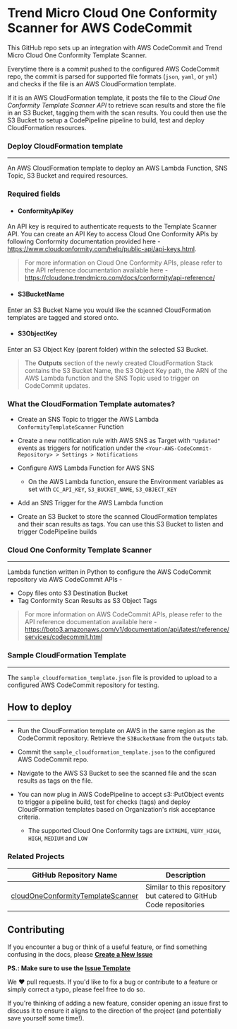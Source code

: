 # Trend Micro Cloud One Conformity Scanner for AWS CodeCommit

This GitHub repo sets up an integration with AWS CodeCommit and Trend Micro Cloud One Conformity Template Scanner. 

Everytime there is a commit pushed to the configured AWS CodeCommit repo, the commit is parsed for supported file formats (`json`, `yaml`, or `yml`) and checks if the file is an AWS CloudFormation template.

If it is an AWS CloudFormation template, it posts the file to the *Cloud One Conformity Template Scanner API* to retrieve scan results and store the file in an S3 Bucket, tagging them with the scan results. You could then use the S3 Bucket to setup a CodePipeline pipeline to build, test and deploy CloudFormation resources.

<!-- TODO: Add an AWS Architecture diagram here -->

### Deploy CloudFormation template
---

An AWS CloudFormation template to deploy an AWS Lambda Function, SNS Topic, S3 Bucket and required resources.

### Required fields

 - #### **ConformityApiKey**
        
An API key is required to authenticate requests to the Template Scanner API. You can create an API Key to access Cloud One Conformity APIs by following Conformity documentation provided here - https://www.cloudconformity.com/help/public-api/api-keys.html.
        
> For more information on Cloud One Conformity APIs, please refer to the API reference documentation available here - https://cloudone.trendmicro.com/docs/conformity/api-reference/

 - #### **S3BucketName**

Enter an S3 Bucket Name you would like the scanned CloudFormation templates are tagged and stored onto.

 - #### **S3ObjectKey**

Enter an S3 Object Key (parent folder) within the selected S3 Bucket.

> The **Outputs** section of the newly created CloudFormation Stack contains the S3 Bucket Name, the S3 Object Key path, the ARN of the AWS Lambda function and the SNS Topic used to trigger on CodeCommit updates.

### What the CloudFormation Template automates?

- Create an SNS Topic to trigger the AWS Lambda `ConformityTemplateScanner` Function
- Create a new notification rule with AWS SNS as Target with `"Updated"` events as triggers for notification under the `<Your-AWS-CodeCommit-Repository> > Settings > Notifications`

- Configure AWS Lambda Function for AWS SNS  
    - On the AWS Lambda function, ensure the Environment variables as set with `CC_API_KEY`, `S3_BUCKET_NAME`, `S3_OBJECT_KEY`
- Add an SNS Trigger for the AWS Lambda function
- Create an S3 Bucket to store the scanned CloudFormation templates and their scan results as tags. You can use this S3 Bucket to listen and trigger CodePipeline builds


### Cloud One Conformity Template Scanner
---

Lambda function written in Python to configure the AWS CodeCommit repository via AWS CodeCommit APIs -

- Copy files onto S3 Destination Bucket
- Tag Conformity Scan Results as S3 Object Tags

> For more information on AWS CodeCommit APIs, please refer to the API reference documentation available here - https://boto3.amazonaws.com/v1/documentation/api/latest/reference/services/codecommit.html


### Sample CloudFormation Template
---

The `sample_cloudformation_template.json` file is provided to upload to a configured AWS CodeCommit repository for testing.


## How to deploy
---

- Run the CloudFormation template on AWS in the same region as the CodeCommit repository. Retrieve the `S3BucketName` from the `Outputs` tab.

- Commit the `sample_cloudformation_template.json` to the configured AWS CodeCommit repo.

- Navigate to the AWS S3 Bucket to see the scanned file and the scan results as tags on the file.

- You can now plug in AWS CodePipeline to accept s3::PutObject events to trigger a pipeline build, test for checks (tags) and deploy CloudFormation templates based on Organization's risk acceptance criteria.
    - The supported Cloud One Conformity tags are `EXTREME`, `VERY_HIGH`, `HIGH`, `MEDIUM` and `LOW`


### Related Projects

| GitHub Repository Name  | Description |
| ------------- | ------------- |
| [cloudOneConformityTemplateScanner](https://github.com/GeorgeDavis-TM/cloudOneConformityTemplateScanner) | Similar to this repository but catered to GitHub Code repositories |

## Contributing

If you encounter a bug or think of a useful feature, or find something confusing in the docs, please
**[Create a New Issue](https://github.com/GeorgeDavis-TM/ConformityTemplateScanner-AWS-CodeCommit/issues/new)**

 **PS.: Make sure to use the [Issue Template](https://github.com/GeorgeDavis-TM/ConformityTemplateScanner-AWS-CodeCommit/tree/master/.github/ISSUE_TEMPLATE)**

We :heart: pull requests. If you'd like to fix a bug or contribute to a feature or simply correct a typo, please feel free to do so.

If you're thinking of adding a new feature, consider opening an issue first to discuss it to ensure it aligns to the direction of the project (and potentially save yourself some time!).